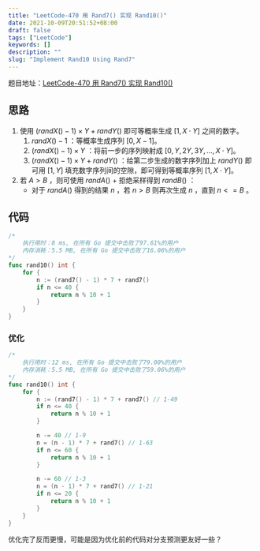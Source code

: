 ```yaml
---
title: "LeetCode-470 用 Rand7() 实现 Rand10()"
date: 2021-10-09T20:51:52+08:00
draft: false
tags: ["LeetCode"]
keywords: []
description: ""
slug: "Implement Rand10 Using Rand7"
---
```


题目地址：[LeetCode-470 用 Rand7() 实现 Rand10()](https://leetcode-cn.com/problems/implement-rand10-using-rand7/)

## 思路

1. 使用 $(randX() - 1) \times Y + randY()$ 即可等概率生成 $[1,X \cdot Y]$ 之间的数字。
   1. $randX() - 1$ ：等概率生成序列 $[0, X - 1]$。
   2. $(randX() - 1) \times Y$ ：将前一步的序列映射成 $[0, Y, 2Y, 3Y, ..., X \cdot Y]$。
   3. $(randX() - 1) \times Y + randY()$ ：给第二步生成的数字序列加上 $randY()$ 即可用 $[1,Y]$ 填充数字序列间的空隙，即可得到等概率序列 $[1, X \cdot Y]$。
2. 若 $A > B$ ，则可使用 $randA()$ + 拒绝采样得到 $randB()$ ：
   - 对于 $randA()$ 得到的结果 $n$ ，若 $n > B$ 则再次生成 $n$ ，直到 $n <= B$ 。

## 代码

```go
/*
	执行用时：8 ms, 在所有 Go 提交中击败了97.61%的用户
	内存消耗：5.5 MB, 在所有 Go 提交中击败了16.06%的用户
*/
func rand10() int {
    for {
        n := (rand7() - 1) * 7 + rand7()
        if n <= 40 {
            return n % 10 + 1
        }
    }
}
```

### 优化

```go
/*
	执行用时：12 ms, 在所有 Go 提交中击败了79.00%的用户
	内存消耗：5.5 MB, 在所有 Go 提交中击败了59.06%的用户
*/
func rand10() int {
    for {
        n := (rand7() - 1) * 7 + rand7() // 1-49
        if n <= 40 {
            return n % 10 + 1
        }

        n -= 40 // 1-9
        n = (n - 1) * 7 + rand7() // 1-63
        if n <= 60 {
            return n % 10 + 1
        }

        n -= 60 // 1-3
        n = (n - 1) * 7 + rand7() // 1-21
        if n <= 20 {
            return n % 10 + 1
        }
    }
}
```

优化完了反而更慢，可能是因为优化前的代码对分支预测更友好一些？
